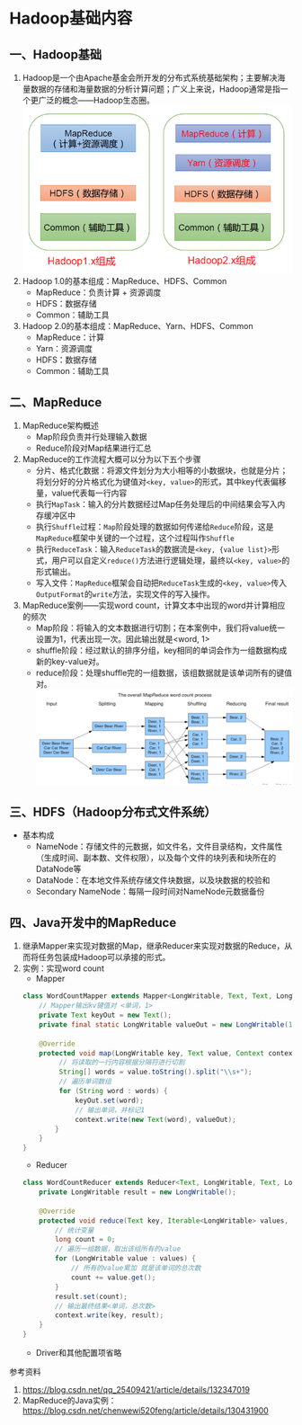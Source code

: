 # Hadoop基础内容


## 一、Hadoop基础
1. Hadoop是一个由Apache基金会所开发的分布式系统基础架构；主要解决海量数据的存储和海量数据的分析计算问题；广义上来说，Hadoop通常是指一个更广泛的概念——Hadoop生态圈。  
   ![Hadoop](./fig/Hadoop1.png)
2. Hadoop 1.0的基本组成：MapReduce、HDFS、Common
   - MapReduce：负责计算 + 资源调度
   - HDFS：数据存储
   - Common：辅助工具
3. Hadoop 2.0的基本组成：MapReduce、Yarn、HDFS、Common
   - MapReduce：计算
   - Yarn：资源调度
   - HDFS：数据存储
   - Common：辅助工具


## 二、MapReduce
1. MapReduce架构概述
   - Map阶段负责并行处理输入数据
   - Reduce阶段对Map结果进行汇总
2. MapReduce的工作流程大概可以分为以下五个步骤
   - 分片、格式化数据：将源文件划分为大小相等的小数据块，也就是分片；将划分好的分片格式化为键值对`<key, value>`的形式，其中key代表偏移量，value代表每一行内容
   - 执行`MapTask`：输入的分片数据经过Map任务处理后的中间结果会写入内存缓冲区中
   - 执行`Shuffle`过程：`Map`阶段处理的数据如何传递给`Reduce`阶段，这是`MapReduce`框架中关键的一个过程，这个过程叫作`Shuffle`
   - 执行`ReduceTask`：输入`ReduceTask`的数据流是`<key, {value list}>`形式，用户可以自定义`reduce()`方法进行逻辑处理，最终以`<key, value>`的形式输出。
   - 写入文件：`MapReduce`框架会自动把`ReduceTask`生成的`<key, value>`传入`OutputFormat`的`write`方法，实现文件的写入操作。
3. MapReduce案例——实现word count，计算文本中出现的word并计算相应的频次
   - Map阶段：将输入的文本数据进行切割；在本案例中，我们将value统一设置为1，代表出现一次。因此输出就是<word, 1>
   - shuffle阶段：经过默认的排序分组，key相同的单词会作为一组数据构成新的key-value对。
   - reduce阶段：处理shuffle完的一组数据，该组数据就是该单词所有的键值对。  
   ![MapReduce处理案例](./fig/Hadoop2.png)


## 三、HDFS（Hadoop分布式文件系统）
- 基本构成
   - NameNode：存储文件的元数据，如文件名，文件目录结构，文件属性（生成时间、副本数、文件权限），以及每个文件的块列表和块所在的DataNode等
   - DataNode：在本地文件系统存储文件块数据，以及块数据的校验和
   - Secondary NameNode：每隔一段时间对NameNode元数据备份

## 四、Java开发中的MapReduce
1. 继承Mapper来实现对数据的Map，继承Reducer来实现对数据的Reduce，从而将任务包装成Hadoop可以承接的形式。
2. 实例：实现word count
   - Mapper
   ```java
   class WordCountMapper extends Mapper<LongWritable, Text, Text, LongWritable> {
       // Mapper输出kv键值对 <单词，1>
       private Text keyOut = new Text();
       private final static LongWritable valueOut = new LongWritable(1);

       @Override
       protected void map(LongWritable key, Text value, Context context) throws IOException, InterruptedException {
       	    // 将读取的一行内容根据分隔符进行切割
       	    String[] words = value.toString().split("\\s+");
       	    // 遍历单词数组
       	    for (String word : words) {
       	    	keyOut.set(word);
       	    	// 输出单词，并标记1
       	    	context.write(new Text(word), valueOut);
           }
       }
   }
   ```
   - Reducer
   ```java
   class WordCountReducer extends Reducer<Text, LongWritable, Text, LongWritable> {
       private LongWritable result = new LongWritable();
    
       @Override
       protected void reduce(Text key, Iterable<LongWritable> values, Context context) throws IOException, InterruptedException {
           // 统计变量
    	   long count = 0;
           // 遍历一组数据，取出该组所有的value
    	   for (LongWritable value : values) {
               // 所有的value累加 就是该单词的总次数
    	   	   count += value.get();
           }
           result.set(count);
           // 输出最终结果<单词，总次数>
    	   context.write(key, result);
       }
   }
   ```
   - Driver和其他配置项省略




参考资料
1. https://blog.csdn.net/qq_25409421/article/details/132347019
2. MapReduce的Java实例：https://blog.csdn.net/chenwewi520feng/article/details/130431900